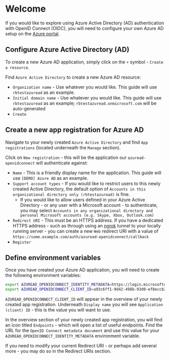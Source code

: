 # Welcome

If you would like to explore using Azure Active Directory (AD) authentication with OpenID Connect (OIDC), you will need to configure your own Azure AD setup on the [Azure portal](https://portal.azure.com/).

## Configure Azure Active Directory (AD)

To create a new Azure AD application, simply click on the `+` symbol - `Create a resource`.

Find `Azure Active Directory` to create a new Azure AD resource:

+ `Organization name` - Use whatever you would like. This guide will use `rbtestazuread` as an example.
+ `Initial domain name` - Use whatever you would like. This guide will use `rbtestazuread` as an example; `rbtestazuread.onmicrosoft.com` will be auto-generated
+ `Create`

## Create a new app registration for Azure AD

Navigate to your newly created `Azure Active Directory` and find `App registrations` (located underneath the `Manage` section).

Click on `New registration` - this will be the application our `azuread-openidconnect` will authenticate against:

+ `Name` - This is a friendly display name for the application. This guide will use `[DEMO] Azure AD` as an example.
+ `Support account types` - If you would like to restrict users to this newly created Active Directory, the default option of `Accounts in this organizational directory only (rbtestazuread)` is fine.
  + If you would like to allow users defined in your Azure Active Directory - or any user with a Microsoft account - to authenticate, you may select `Accounts in any organizational directory and personal Microsoft accounts (e.g. Skype, Xbox, Outlook.com)`
+ `Redirect URI` - This must be an HTTPS address. If you have a dedicated HTTPS address - such as through using an [ngrok](https://ngrok.com/) tunnel to your locally running server - you can create a new `Web` redirect URI with a value of `https://some.example.com/auth/azuread-openidconnect/callback`
+ `Register`

## Define environment variables

Once you have created your Azure AD application, you will need to create the following environment variables:

```sh
export AZUREAD_OPENIDCONNECT_IDENTITY_METADATA=https://login.microsoftonline.com/0aeec3ea-a03d-4f3c-8161-58fc588c3611/v2.0/.well-known/openid-configuration
export AZUREAD_OPENIDCONNECT_CLIENT_ID=a93c6ff1-9d42-498b-93d0-ef8eccb2e6e7
```

`AZUREAD_OPENIDCONNECT_CLIENT_ID` will appear in the overview of your newly created app registration. Underneath `Display name` you will see `Application (client) ID` - this is the value you will want to use.

In the overview section of your newly created app registration, you will find an icon titled `Endpoints` - which will open a list of useful endpoints. Find the URL for the `OpenID Connect metadata document` and use this value for your `AZUREAD_OPENIDCONNECT_IDENTITY_METADATA` environment variable.

If you need to modify your current Redirect URI - or perhaps add several more - you may do so in the Redirect URIs section.
